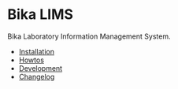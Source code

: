 Bika LIMS
=========

Bika Laboratory Information Management System.

* <a href="https://github.com/bikalabs/Bika-LIMS/blob/master/doc/INSTALL.markdown">Installation</a>
* <a href="https://github.com/bikalabs/Bika-LIMS/blob/master/doc/HOWTO.markdown">Howtos</a>
* <a href="https://github.com/bikalabs/Bika-LIMS/blob/master/doc/DEVELOP.markdown">Development</a>
* <a href="https://github.com/bikalabs/Bika-LIMS/blob/master/doc/CHANGELOG.markdown">Changelog</a>

